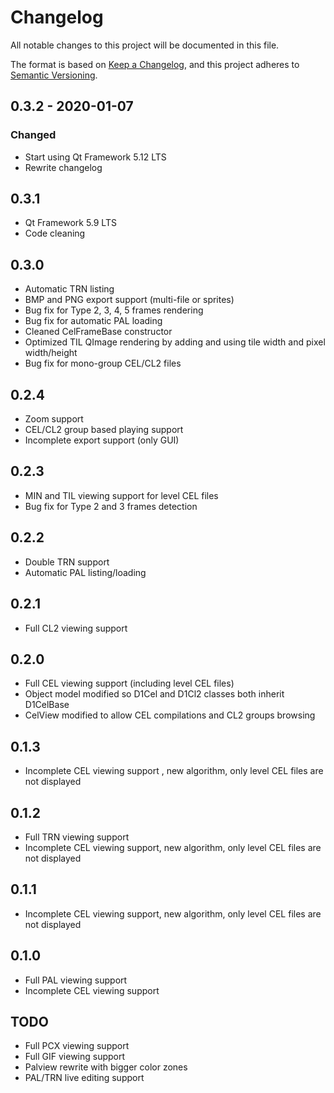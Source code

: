 # Changelog
All notable changes to this project will be documented in this file.

The format is based on [Keep a Changelog](https://keepachangelog.com/en/1.0.0/),
and this project adheres to [Semantic Versioning](https://semver.org/spec/v2.0.0.html).

## 0.3.2 - 2020-01-07
### Changed
- Start using Qt Framework 5.12 LTS
- Rewrite changelog

## 0.3.1
- Qt Framework 5.9 LTS
- Code cleaning

## 0.3.0
- Automatic TRN listing
- BMP and PNG export support (multi-file or sprites)
- Bug fix for Type 2, 3, 4, 5 frames rendering
- Bug fix for automatic PAL loading
- Cleaned CelFrameBase constructor
- Optimized TIL QImage rendering by adding and 
  using tile width and pixel width/height
- Bug fix for mono-group CEL/CL2 files

## 0.2.4
- Zoom support
- CEL/CL2 group based playing support
- Incomplete export support (only GUI)

## 0.2.3
- MIN and TIL viewing support for level CEL files
- Bug fix for Type 2 and 3 frames detection

## 0.2.2
- Double TRN support
- Automatic PAL listing/loading

## 0.2.1
- Full CL2 viewing support

## 0.2.0
- Full CEL viewing support (including level CEL files)
- Object model modified so D1Cel and D1Cl2 classes
  both inherit D1CelBase
- CelView modified to allow CEL compilations
  and CL2 groups browsing

## 0.1.3
- Incomplete CEL viewing support , new algorithm,
  only level CEL files are not displayed

## 0.1.2
- Full TRN viewing support
- Incomplete CEL viewing support, new algorithm,
  only level CEL files are not displayed

## 0.1.1
- Incomplete CEL viewing support, new algorithm,
  only level CEL files are not displayed
 
## 0.1.0
- Full PAL viewing support
- Incomplete CEL viewing support

## TODO
- Full PCX viewing support
- Full GIF viewing support
- Palview rewrite with bigger color zones
- PAL/TRN live editing support
